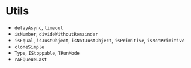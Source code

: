 # Utils

- `delayAsync`, `timeout`
- `isNumber`, `divideWithoutRemainder`
- `isEqual`, `isJustObject`, `isNotJustObject`, `isPrimitive`, `isNotPrimitive`
- `cloneSimple`
- `Type`, `IStoppable`, `TRunMode`
- `rAFQueueLast`
